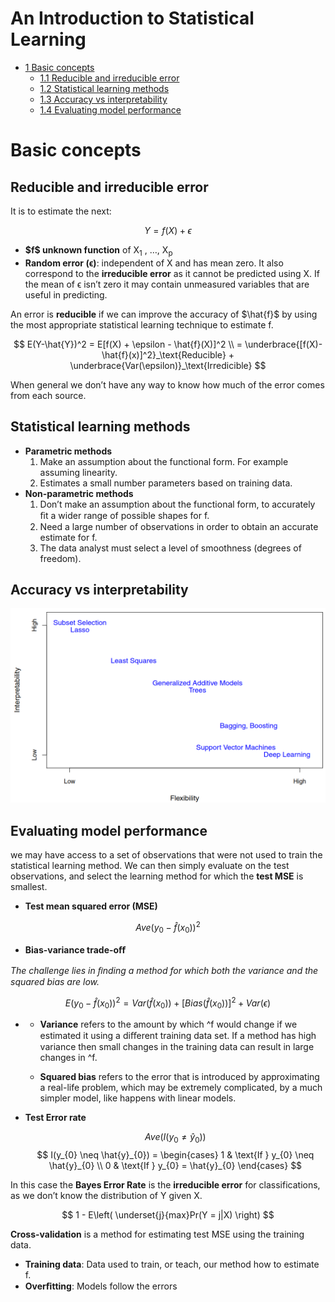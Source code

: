 An Introduction to Statistical Learning
================

- <a href="#basic-concepts" id="toc-basic-concepts"><span
  class="toc-section-number">1</span> Basic concepts</a>
  - <a href="#reducible-and-irreducible-error"
    id="toc-reducible-and-irreducible-error"><span
    class="toc-section-number">1.1</span> Reducible and irreducible
    error</a>
  - <a href="#statistical-learning-methods"
    id="toc-statistical-learning-methods"><span
    class="toc-section-number">1.2</span> Statistical learning methods</a>
  - <a href="#accuracy-vs-interpretability"
    id="toc-accuracy-vs-interpretability"><span
    class="toc-section-number">1.3</span> Accuracy vs interpretability</a>
  - <a href="#evaluating-model-performance"
    id="toc-evaluating-model-performance"><span
    class="toc-section-number">1.4</span> Evaluating model performance</a>

# Basic concepts

## Reducible and irreducible error

It is to estimate the next:

$$
Y = f(X) + \epsilon
$$

- **\$f\$ unknown function** of X<sub>1</sub> , …, X<sub>p</sub>
- **Random error (ϵ)**: independent of X and has mean zero. It also
  correspond to the **irreducible error** as it cannot be predicted
  using X. If the mean of ϵ isn’t zero it may contain unmeasured
  variables that are useful in predicting.

An error is **reducible** if we can improve the accuracy of \$\hat{f}\$
by using the most appropriate statistical learning technique to estimate
f.

$$
E(Y-\hat{Y})^2 = E[f(X) + \epsilon - \hat{f}(X)]^2 \\
= \underbrace{[f(X)- \hat{f}(x)]^2}_\text{Reducible} + 
  \underbrace{Var(\epsilon)}_\text{Irredicible}
$$

When general we don’t have any way to know how much of the error comes
from each source.

## Statistical learning methods

- **Parametric methods**
  1.  Make an assumption about the functional form. For example assuming
      linearity.
  2.  Estimates a small number parameters based on training data.
- **Non-parametric methods**
  1.  Don’t make an assumption about the functional form, to accurately
      ﬁt a wider range of possible shapes for f.
  2.  Need a large number of observations in order to obtain an accurate
      estimate for f.
  3.  The data analyst must select a level of smoothness (degrees of
      freedom).

## Accuracy vs interpretability

<img src="img/01-accuracy-vs-interpretability.png"
data-fig-align="center" />

## Evaluating model performance

we may have access to a set of observations that were not used to train
the statistical learning method. We can then simply evaluate on the test
observations, and select the learning method for which the **test MSE**
is smallest.

- **Test mean squared error (MSE)**

$$
Ave(y_{0}-\hat{f}(x_{0}))^2
$$

- **Bias-variance trade-oﬀ**

*The challenge lies in ﬁnding a method for which both the variance and
the squared bias are low.*

$$
E(y_{0} - \hat{f}(x_{0}))^2 = 
Var(\hat{f}(x_{0})) + 
[Bias(\hat{f}(x_{0}))]^2 + 
Var(\epsilon)
$$

- - **Variance** refers to the amount by which ^f would change if we
    estimated it using a diﬀerent training data set. If a method has
    high variance then small changes in the training data can result in
    large changes in ^f.

  - **Squared bias** refers to the error that is introduced by
    approximating a real-life problem, which may be extremely
    complicated, by a much simpler model, like happens with linear
    models.

- **Test Error rate**

  $$
  Ave(I(y_{0} \neq \hat{y}_{0}))
  $$ $$
   I(y_{0} \neq \hat{y}_{0}) = 
  \begin{cases}
  1 & \text{If } 
  y_{0} \neq \hat{y}_{0} \\
  0 & \text{If } y_{0} = \hat{y}_{0}
  \end{cases}
  $$

In this case the **Bayes Error Rate** is the **irreducible error** for
classifications, as we don’t know the distribution of Y given X.

$$
1 - 
E\left( 
\underset{j}{max}Pr(Y = j|X)
\right)
$$

**Cross-validation** is a method for estimating test MSE using the
training data.

- **Training data**: Data used to train, or teach, our method how to
  estimate f.
- **Overﬁtting**: Models follow the errors
